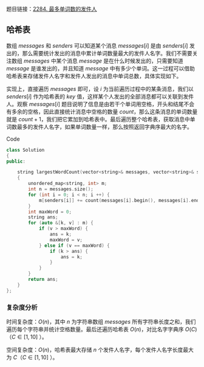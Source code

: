 题目链接：[2284. 最多单词数的发件人](https://leetcode.cn/problems/sender-with-largest-word-count/)

## 哈希表

数组 $messages$ 和 $senders$ 可以知道某个消息 $messages[i]$ 是由 $senders[i]$ 发出的，那么需要统计发出的消息中累计单词数量最大的发件人名字。我们不需要关注数组 $messages$ 中某个消息 $message$ 是在什么时候发出的，只需要知道 $message$ 是谁发出的，并且知道 $message$ 中有多少个单词。这一过程可以借助哈希表来存储发件人名字和发件人发出的消息中单词总数，具体实现如下。

实现上，直接遍历 $messages$ 即可，设 $i$ 为当前遍历过程中的某条消息，我们以 $senders[i]$ 作为哈希表的 $key$ 值，这样某个人发出的全部消息都可以关联到发件人。观察 $messages[i]$ 题目说明了信息是由若干个单词用空格，开头和结尾不会有多余的空格，因此直接统计消息中空格的数量 $count$，那么这条消息的单词数量就是 $count + 1$，我们把它累加到哈希表中。最后遍历整个哈希表，获取消息中单词数最多的发件人名字，如果单词数量一样，那么按照返回字典序最大的名字。

Code

```c++
class Solution 
{
public:

    string largestWordCount(vector<string>& messages, vector<string>& senders) 
    {
        unordered_map<string, int> m;
        int n = messages.size();
        for (int i = 0; i < n; i ++) {
            m[senders[i]] += count(messages[i].begin(), messages[i].end(), ' ') + 1;
        }
        int maxWord = 0;
        string ans;
        for (auto &[k, v] : m) {
            if (v > maxWord) {
                ans = k;
                maxWord = v;
            } else if (v == maxWord) {
                if (k > ans) {
                    ans = k;
                }
            }
        }
        return ans;
    }
};
```

### 复杂度分析

时间复杂度：$O(n)$，其中 $n$ 为字符串数组 $messages$ 所有字符串长度之和，我们遍历每个字符串并统计空格数量。最后还遍历哈希表 $O(n)$，对比名字字典序 $O(C)$（$C \in [1,10]$ ）。

空间复杂度：$O(n)$，哈希表最大存储 $n$ 个发件人名字，每个发件人名字长度最大为 $C$（$C \in [1,10]$ ）。
